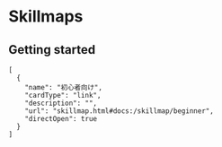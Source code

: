 # Skillmaps


## Getting started

```codecard
[
  {
    "name": "初心者向け",
    "cardType": "link",
    "description": "",
    "url": "skillmap.html#docs:/skillmap/beginner",
    "directOpen": true
  }
]
```